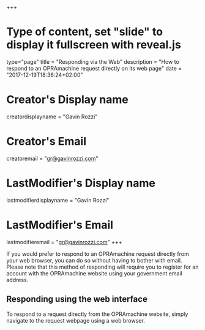 +++
# Type of content, set "slide" to display it fullscreen with reveal.js
type="page"
title = "Responding via the Web"
description = "How to respond to an OPRAmachine request directly on its web page"
date = "2017-12-19T18:36:24+02:00"
# Creator's Display name
creatordisplayname = "Gavin Rozzi"
# Creator's Email
creatoremail = "gr@gavinrozzi.com"
# LastModifier's Display name
lastmodifierdisplayname = "Gavin Rozzi"
# LastModifier's Email
lastmodifieremail = "gr@gavinrozzi.com"
+++

If you would prefer to respond to an OPRAmachine request directly from your web browser, you can do so without having to bother with email. Please note that this method of responding will require you to register for an account with the OPRAmachine website using your government email address.

## Responding using the web interface
To respond to a request directly from the OPRAmachine website, simply navigate to the request webpage using a web browser.
